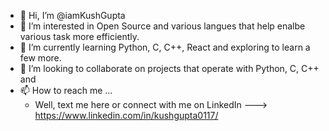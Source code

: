 - 👋 Hi, I’m @iamKushGupta
- 👀 I’m interested in Open Source and various langues that help enalbe various task more efficiently.
- 🌱 I’m currently learning Python, C, C++, React and exploring to learn a few more.
- 💞️ I’m looking to collaborate on projects that operate with Python, C, C++ and 
- 📫 How to reach me ...
    - Well, text me here or connect with me on LinkedIn ---> https://www.linkedin.com/in/kushgupta0117/

<!---
iamKushGupta/iamKushGupta is a ✨ special ✨ repository because its `README.md` (this file) appears on your GitHub profile.
You can click the Preview link to take a look at your changes.
--->
